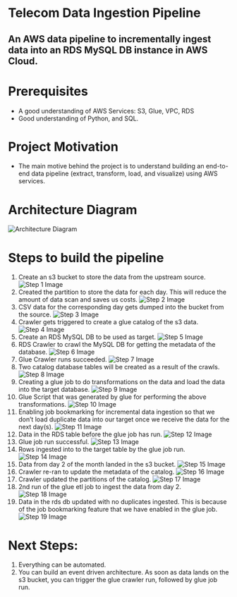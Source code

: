 # Telecom Data Ingestion Pipeline
## An AWS data pipeline to incrementally ingest data into an RDS MySQL DB instance in AWS Cloud.

# Prerequisites
* A good understanding of AWS Services: S3, Glue, VPC, RDS
* Good understanding of Python, and SQL.

# Project Motivation
* The main motive behind the project is to understand building an end-to-end data pipeline (extract, transform, load, and visualize) using AWS services.

# Architecture Diagram
![Architecture Diagram](./ArchitectureDiagram/TelecomDataIngestionArchitectureDiagram.png?raw=true)

# Steps to build the pipeline
1. Create an s3 bucket to store the data from the upstream source.
![Step 1 Image](./Images/1_Created_bucket.png?raw=true)
2. Created the partition to store the data for each day. This will reduce the amount of data scan and saves us costs.
![Step 2 Image](./Images/2_Created_Partitions_to_store_the_data_for_each_day.png?raw=true)
3. CSV data for the corresponding day gets dumped into the bucket from the source.
![Step 3 Image](./Images/3_csv_file.png?raw=true)
4. Crawler gets triggered to create a glue catalog of the s3 data.
![Step 4 Image](./Images/4_glue_crawler_for_s3.png?raw=true)
5. Create an RDS MySQL DB to be used as target.
![Step 5 Image](./Images/5_RDS_DB_As_Target.png?raw=true)
6. RDS Crawler to crawl the MySQL DB for getting the metadata of the database.
![Step 6 Image](./Images/6_RDS_Crawler.png?raw=true)
7. Glue Crawler runs succeeded.
![Step 7 Image](./Images/7_two_db_tables_created.png?raw=true)
8. Two catalog database tables will be created as a result of the crawls.
![Step 8 Image](./Images/8_db_tables_that_were_created_from_s3_and_rds.png?raw=true)
9. Creating a glue job to do transformations on the data and load the data into the target database.
![Step 9 Image](./Images/9_GlueETLVisual.png?raw=true)
10. Glue Script that was generated by glue for performing the above transformations.
![Step 10 Image](./Images/10_Glue_Script.png?raw=true)
11. Enabling job bookmarking for incremental data ingestion so that we don’t load duplicate data into our target once we receive the data for the next day(s).
![Step 11 Image](./Images/11_enabling_job_bookmarks.png?raw=true)
12. Data in the RDS table before the glue job has run.
![Step 12 Image](./Images/12_null_data_in_table_before_glue_job_run.png?raw=true)
13. Glue job run successful.
![Step 13 Image](./Images/13_glue_job_run_succeded.png?raw=true)
14. Rows ingested into to the target table by the glue job run.
![Step 14 Image](./Images/14_rows_ingested_by_glue_job_run.png?raw=true)
15. Data from day 2 of the month landed in the s3 bucket.
![Step 15 Image](./Images/15_data_upload_of_the_2nd_day.png?raw=true)
16. Crawler re-ran to update the metadata of the catalog.
![Step 16 Image](./Images/16_crawler_rerun.png?raw=true)
17. Crawler updated the partitions of the catalog.
![Step 17 Image](./Images/17_partitions_for_second_day.png?raw=true)
18. 2nd run of the glue etl job to ingest the data from day 2.
![Step 18 Image](./Images/18_2nd_run_of_glue_etl_job.png?raw=true)
19. Data in the rds db updated with no duplicates ingested. This is because of the job bookmarking feature that we have enabled in the glue job.
![Step 19 Image](./Images/19_updated_rds_no_duplicates.png?raw=true)

    
# Next Steps:
1. Everything can be automated.
2. You can build an event driven architecture. As soon as data lands on the s3 bucket, you can trigger the glue crawler run, followed by glue job run.
